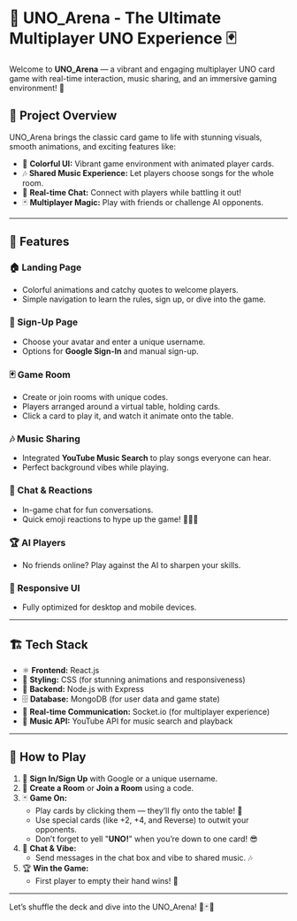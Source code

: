 # 🎉 UNO_Arena - The Ultimate Multiplayer UNO Experience 🃏  

Welcome to **UNO_Arena** — a vibrant and engaging multiplayer UNO card game with real-time interaction, music sharing, and an immersive gaming environment! 🌟  

## 🌟 Project Overview  

UNO_Arena brings the classic card game to life with stunning visuals, smooth animations, and exciting features like:  
- 🎨 **Colorful UI:** Vibrant game environment with animated player cards.  
- 🎶 **Shared Music Experience:** Let players choose songs for the whole room.  
- 💬 **Real-time Chat:** Connect with players while battling it out!  
- 🃏 **Multiplayer Magic:** Play with friends or challenge AI opponents.  

---

## 🚀 Features  

### 🏠 Landing Page  
- Colorful animations and catchy quotes to welcome players.  
- Simple navigation to learn the rules, sign up, or dive into the game.  

### 🔑 Sign-Up Page  
- Choose your avatar and enter a unique username.  
- Options for **Google Sign-In** and manual sign-up.  

### 🃏 Game Room  
- Create or join rooms with unique codes.  
- Players arranged around a virtual table, holding cards.  
- Click a card to play it, and watch it animate onto the table.  

### 🎶 Music Sharing  
- Integrated **YouTube Music Search** to play songs everyone can hear.  
- Perfect background vibes while playing.  

### 💬 Chat & Reactions  
- In-game chat for fun conversations.  
- Quick emoji reactions to hype up the game! 🎉😂🔥  

### 🏆 AI Players  
- No friends online? Play against the AI to sharpen your skills.  

### 🎨 Responsive UI  
- Fully optimized for desktop and mobile devices.  

---

## 🏗️ Tech Stack  

- ⚛️ **Frontend:** React.js  
- 🎨 **Styling:** CSS (for stunning animations and responsiveness)  
- 🔌 **Backend:** Node.js with Express  
- 🗄️ **Database:** MongoDB (for user data and game state)  
- 📡 **Real-time Communication:** Socket.io (for multiplayer experience)  
- 🎵 **Music API:** YouTube API for music search and playback  

---

## 📖 How to Play  

1. 🔑 **Sign In/Sign Up** with Google or a unique username.  
2. 🎉 **Create a Room** or **Join a Room** using a code.  
3. 🃏 **Game On:**  
   - Play cards by clicking them — they’ll fly onto the table! 🚀  
   - Use special cards (like +2, +4, and Reverse) to outwit your opponents.  
   - Don’t forget to yell "**UNO!**" when you’re down to one card! 😎  
4. 💬 **Chat & Vibe:**  
   - Send messages in the chat box and vibe to shared music. 🎶  
5. 🏆 **Win the Game:**  
   - First player to empty their hand wins! 🎊  

---

Let’s shuffle the deck and dive into the UNO_Arena! 🎉🃏✨


